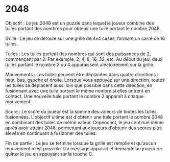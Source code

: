 # 2048
 
Objectif : Le jeu 2048 est un puzzle dans lequel le joueur combine des tuiles portant des nombres pour obtenir une tuile portant le nombre 2048.

Grille : Le jeu se déroule sur une grille de 4x4 cases, formant un carré de 16 tuiles.

Tuiles : Les tuiles portent des nombres qui sont des puissances de 2, commençant par 2. Par exemple, 2, 4, 8, 16, 32, etc. Au début du jeu, deux tuiles portant le nombre 2 ou 4 apparaissent aléatoirement sur la grille.

Mouvements : Les tuiles peuvent être déplacées dans quatre directions : haut, bas, gauche et droite. Lorsque vous appuyez sur une direction, toutes les tuiles se déplacent aussi loin que possible dans cette direction, en fusionnant avec une tuile portant le même nombre si elles entrent en contact. Une nouvelle tuile portant le nombre 2 apparaît à chaque mouvement.

Score : Le score du joueur est la somme des valeurs de toutes les tuiles fusionnées. L'objectif ultime est d'obtenir une tuile portant le nombre 2048 en combinant des tuiles de même valeur. Cependant, le jeu continue même après avoir atteint 2048, permettant aux joueurs d'obtenir des scores plus élevés en continuant à fusionner des tuiles.

Fin de partie : Le jeu se termine lorsque la grille est remplie et qu'aucun mouvement n'est possible. Un message apparait et demande au joueur de quitter le jeu en appuyant sur la touche C.